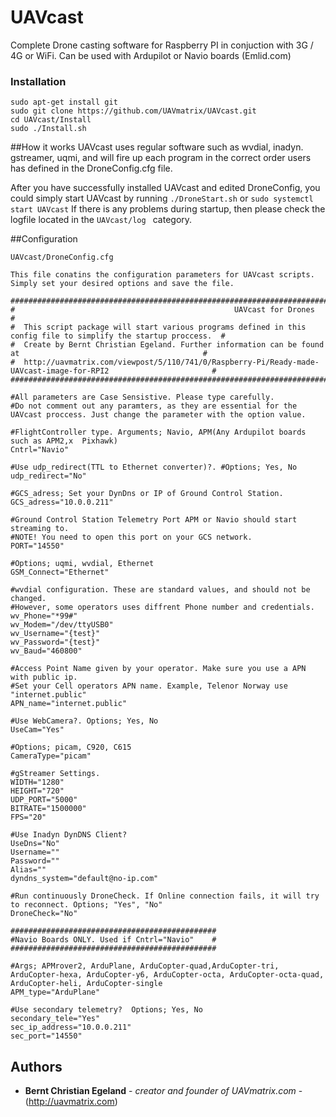 # UAVcast

Complete Drone casting software for Raspberry PI in conjuction with 3G / 4G or WiFi. Can be used with Ardupilot or Navio boards (Emlid.com)

### Installation

```
sudo apt-get install git
sudo git clone https://github.com/UAVmatrix/UAVcast.git
cd UAVcast/Install
sudo ./Install.sh
```

##How it works
UAVcast uses regular software such as wvdial, inadyn. gstreamer, uqmi, and will fire up each program in the correct order users has defined in the DroneConfig.cfg file. 
 
After you have successfully installed UAVcast and edited DroneConfig, you could simply start UAVcast by running ``` ./DroneStart.sh ``` or ``` sudo systemctl start UAVcast ```
If there is any problems during startup, then please check the logfile located in the ```UAVcast/log ``` category.
 
 
##Configuration
 
``` 
UAVcast/DroneConfig.cfg

```

```
This file conatins the configuration parameters for UAVcast scripts. Simply set your desired options and save the file.
 
###################################################################################################################
#                                                 UAVcast for Drones                                              #
#  This script package will start various programs defined in this config file to simplify the startup proccess.  #
#  Create by Bernt Christian Egeland. Further information can be found at                                         #             
#  http://uavmatrix.com/viewpost/5/110/741/0/Raspberry-Pi/Ready-made-UAVcast-image-for-RPI2                       #
###################################################################################################################
 
#All parameters are Case Sensistive. Please type carefully.
#Do not comment out any paramters, as they are essential for the UAVcast proccess. Just change the parameter with the option value.
 
#FlightController type. Arguments; Navio, APM(Any Ardupilot boards such as APM2,x  Pixhawk)
Cntrl="Navio"
 
#Use udp_redirect(TTL to Ethernet converter)?. #Options; Yes, No
udp_redirect="No"
 
#GCS_adress; Set your DynDns or IP of Ground Control Station.
GCS_adress="10.0.0.211"
 
#Ground Control Station Telemetry Port APM or Navio should start streaming to.
#NOTE! You need to open this port on your GCS network.
PORT="14550"
 
#Options; uqmi, wvdial, Ethernet
GSM_Connect="Ethernet"
 
#wvdial configuration. These are standard values, and should not be changed.
#However, some operators uses diffrent Phone number and credentials. 
wv_Phone="*99#"
wv_Modem="/dev/ttyUSB0"
wv_Username="{test}"
wv_Password="{test}"
wv_Baud="460800"
 
#Access Point Name given by your operator. Make sure you use a APN with public ip.
#Set your Cell operators APN name. Example, Telenor Norway use "internet.public"
APN_name="internet.public"
 
#Use WebCamera?. Options; Yes, No
UseCam="Yes"
 
#Options; picam, C920, C615
CameraType="picam"
 
#gStreamer Settings.
WIDTH="1280"
HEIGHT="720"
UDP_PORT="5000"
BITRATE="1500000"
FPS="20"
 
#Use Inadyn DynDNS Client?
UseDns="No"
Username=""
Password=""
Alias=""
dyndns_system="default@no-ip.com"
 
#Run continuously DroneCheck. If Online connection fails, it will try to reconnect. Options; "Yes", "No"
DroneCheck="No"
 
##############################################
#Navio Boards ONLY. Used if Cntrl="Navio"    #
##############################################
 
#Args; APMrover2, ArduPlane, ArduCopter-quad,ArduCopter-tri, ArduCopter-hexa, ArduCopter-y6, ArduCopter-octa, ArduCopter-octa-quad, ArduCopter-heli, ArduCopter-single
APM_type="ArduPlane"
 
#Use secondary telemetry?  Options; Yes, No 
secondary_tele="Yes"
sec_ip_address="10.0.0.211"
sec_port="14550"
```

## Authors

* **Bernt Christian Egeland** - *creator and founder of UAVmatrix.com* - (http://uavmatrix.com)
